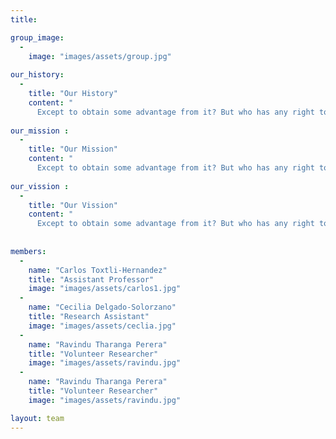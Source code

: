 ```yaml
---
title: 

group_image: 
  -
    image: "images/assets/group.jpg" 
    
our_history: 
  -
    title: "Our History"
    content: "
      Except to obtain some advantage from it? But who has any right to find fault with a consequences."
      
our_mission : 
  -
    title: "Our Mission"
    content: "
      Except to obtain some advantage from it? But who has any right to find fault with a consequences."
      
our_vission : 
  -
    title: "Our Vission"
    content: "
      Except to obtain some advantage from it? But who has any right to find fault with a consequences."
     
    
members: 
  -
    name: "Carlos Toxtli-Hernandez"
    title: "Assistant Professor"
    image: "images/assets/carlos1.jpg"
  -
    name: "Cecilia Delgado-Solorzano"
    title: "Research Assistant"
    image: "images/assets/ceclia.jpg" 
  -
    name: "Ravindu Tharanga Perera"
    title: "Volunteer Researcher"
    image: "images/assets/ravindu.jpg"  
  -
    name: "Ravindu Tharanga Perera"
    title: "Volunteer Researcher"
    image: "images/assets/ravindu.jpg"  

layout: team
---
```

